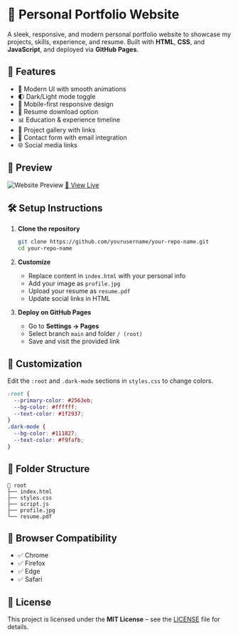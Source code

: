 # 💼 Personal Portfolio Website

A sleek, responsive, and modern personal portfolio website to showcase my projects, skills, experience, and resume. Built with **HTML**, **CSS**, and **JavaScript**, and deployed via **GitHub Pages**.

## 🚀 Features

* 🎨 Modern UI with smooth animations
* 🌓 Dark/Light mode toggle
* 📱 Mobile-first responsive design
* 🧾 Resume download option
* 📊 Education & experience timeline
* 💼 Project gallery with links
* 💬 Contact form with email integration
* 🌐 Social media links

## 📸 Preview

![Website Preview](preview.png)
[🔗 View Live](https://yourusername.github.io/your-repo-name/)

## 🛠️ Setup Instructions

1. **Clone the repository**

   ```bash
   git clone https://github.com/yourusername/your-repo-name.git
   cd your-repo-name
   ```

2. **Customize**

   * Replace content in `index.html` with your personal info
   * Add your image as `profile.jpg`
   * Upload your resume as `resume.pdf`
   * Update social links in HTML

3. **Deploy on GitHub Pages**

   * Go to **Settings → Pages**
   * Select branch `main` and folder `/ (root)`
   * Save and visit the provided link

## 🎨 Customization

Edit the `:root` and `.dark-mode` sections in `styles.css` to change colors.

```css
:root {
  --primary-color: #2563eb;
  --bg-color: #ffffff;
  --text-color: #1f2937;
}
.dark-mode {
  --bg-color: #111827;
  --text-color: #f9fafb;
}
```

## 📂 Folder Structure

```
📁 root
├── index.html
├── styles.css
├── script.js
├── profile.jpg
└── resume.pdf
```

## 🧪 Browser Compatibility

* ✅ Chrome
* ✅ Firefox
* ✅ Edge
* ✅ Safari

## 📝 License

This project is licensed under the **MIT License** – see the [LICENSE](LICENSE) file for details.
